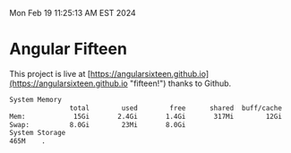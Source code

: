 Mon Feb 19 11:25:13 AM EST 2024

# Angular Fifteen


This project is live at [https://angularsixteen.github.io](https://angularsixteen.github.io "fifteen!") thanks to Github.

```bash
System Memory
               total        used        free      shared  buff/cache   available
Mem:            15Gi       2.4Gi       1.4Gi       317Mi        12Gi        12Gi
Swap:          8.0Gi        23Mi       8.0Gi
System Storage
465M	.
```
